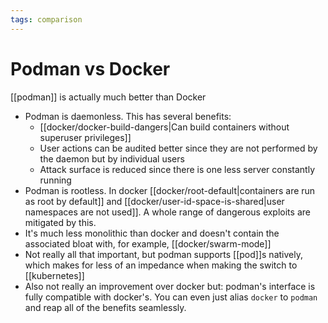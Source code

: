 ```yaml
---
tags: comparison
---
```


# Podman vs Docker
[[podman]] is actually much better than Docker

* Podman is daemonless. This has several benefits:
  * [[docker/docker-build-dangers|Can build containers without superuser privileges]]
  * User actions can be audited better since they are not performed by the daemon but by individual users
  * Attack surface is reduced since there is one less server constantly running
* Podman is rootless. In docker [[docker/root-default|containers are run as root by default]] and [[docker/user-id-space-is-shared|user namespaces are not used]]. A whole range of dangerous exploits are mitigated by this.
* It's much less monolithic than docker and doesn't contain the associated bloat with, for example, [[docker/swarm-mode]]
* Not really all that important, but podman supports [[pod]]s natively, which makes for less of an impedance when making the switch to [[kubernetes]]
* Also not really an improvement over docker but: podman's interface is fully compatible with docker's. You can even just alias `docker` to `podman` and reap all of the benefits seamlessly.
